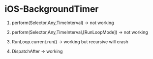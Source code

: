# iOS-BackgroundTimer

1. perform(Selector,Any,TimeInterval) -> not working

2. perform(Selector,Any,TimeInterval,[RunLoopMode]) -> not working

3. RunLoop.current.run() -> working but recursive will crash

4. DispatchAfter -> working
